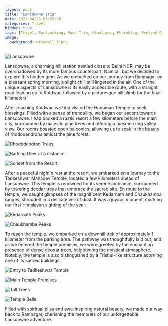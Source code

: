```yaml
---
layout: post
title: "Lansdowne Trip"
date: 2023-04-26 03:52:38
categories: Travel
hidden: true
tags: [Travel, Backpacking, Road Trip, Himalayas, Photoblog, Weekend Diaries]
image:
  background: witewall_3.png
---
```


![Lansdowne](https://i.imgur.com/kuMtyOq.jpg)

Lansdowne, a charming hill station nestled close to Delhi NCR, may be overshadowed by its more famous counterpart, Nainital, but we decided to explore this hidden gem. As we embarked on our journey from Ramnagar on a pleasant spring morning, a slight chill still lingered in the air. One of the unique aspects of Lansdowne is its easily accessible route, with a straight road leading up to Kotdwar, followed by a picturesque hill climb for the final kilometers.

After reaching Kotdwar, we first visited the Hanuman Temple to seek blessings. Filled with a sense of tranquility, we began our ascent towards Lansdowne. I had booked a rustic resort a few kilometers before the main city, surrounded by majestic pine trees and offering a mesmerizing valley view. Our rooms boasted open balconies, allowing us to soak in the beauty of rhododendrons amidst the pine forest.

![Rhododendron Trees](https://i.imgur.com/wXZEdME.jpg)

![Barking Deer at a distance](https://i.imgur.com/kwCUqyS.jpg)

![Sunset from the Resort](https://i.imgur.com/doxOozy.jpg)

After a peaceful night's rest at the resort, we embarked on a journey to the Tadkeshwar Mahadev Temple, located a few kilometers ahead of Lansdowne. This temple is renowned for its serene ambiance, surrounded by towering deodar trees that embrace the sacred site. En route to the temple, we caught glimpses of the magnificent Kedarnath and Chaukhamba ranges, shrouded in a delicate veil of dust. It was a joyous moment, marking our first Himalayan sighting of the year.

![Kedarnath Peaks](https://i.imgur.com/ZE8O0R2.jpg)

![Chaukhamba Peaks](https://i.imgur.com/ev49xTP.jpg)

To reach the temple, we embarked on a downhill trek of approximately 1 kilometer from the parking area. The pathway was thoughtfully laid out, and as we entered the temple premises, we were greeted by the enchanting presence of dense deodar trees, heightening the mystical atmosphere. Notably, the temple is also distinguished by a Trishul-like structure adorning one of its sacred buildings.

![Entry to Tadkeshwar Temple](https://i.imgur.com/6uRwEnd.jpg)

![Main Temple Premises](https://i.imgur.com/XxqOspd.jpg)

![Tall Trees](https://i.imgur.com/eTcDkRd.jpg)

![Temple Bells](https://i.imgur.com/0JLRCuC.jpg)

Filled with spiritual bliss and awe-inspiring natural beauty, we made our way back to Ramnagar, cherishing the memories of our unforgettable Lansdowne adventure.